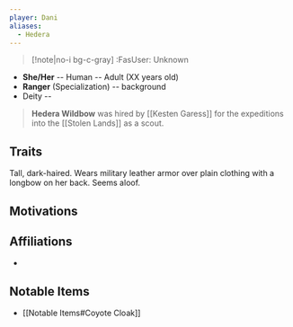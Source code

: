 ```yaml
---
player: Dani
aliases:
  - Hedera
---
```

>[!note|no-i bg-c-gray] :FasUser: Unknown

- **She/Her** -- Human -- Adult (XX years old)
- **Ranger** (Specialization) -- background
- Deity -- 

>**Hedera Wildbow** was hired by [[Kesten Garess]] for the expeditions into the [[Stolen Lands]] as a scout.

## Traits
Tall, dark-haired. Wears military leather armor over plain clothing with a longbow on her back. Seems aloof.

## Motivations

## Affiliations
- 

## Notable Items
- [[Notable Items#Coyote Cloak]]